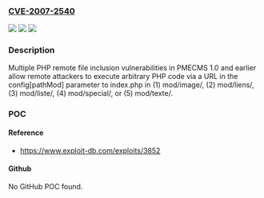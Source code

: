 ### [CVE-2007-2540](https://cve.mitre.org/cgi-bin/cvename.cgi?name=CVE-2007-2540)
![](https://img.shields.io/static/v1?label=Product&message=n%2Fa&color=blue)
![](https://img.shields.io/static/v1?label=Version&message=n%2Fa&color=blue)
![](https://img.shields.io/static/v1?label=Vulnerability&message=n%2Fa&color=brighgreen)

### Description

Multiple PHP remote file inclusion vulnerabilities in PMECMS 1.0 and earlier allow remote attackers to execute arbitrary PHP code via a URL in the config[pathMod] parameter to index.php in (1) mod/image/, (2) mod/liens/, (3) mod/liste/, (4) mod/special/, or (5) mod/texte/.

### POC

#### Reference
- https://www.exploit-db.com/exploits/3852

#### Github
No GitHub POC found.

